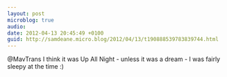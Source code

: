 ```yaml
---
layout: post
microblog: true
audio: 
date: 2012-04-13 20:45:49 +0100
guid: http://samdeane.micro.blog/2012/04/13/t190888539783839744.html
---
```

@MavTrans I think it was Up All Night - unless it was a dream - I was fairly sleepy at the time :)
